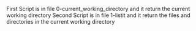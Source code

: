First Script is in file 0-current_working_directory and it return the current working directory
Second Script is in file 1-listit and it return the files and directories in the current working directory
